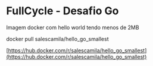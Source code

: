 # FullCycle - Desafio Go
Imagem docker com hello world tendo menos de 2MB

docker pull salescamila/hello_go_smallest

[https://hub.docker.com/r/salescamila/hello_go_smallest](https://hub.docker.com/r/salescamila/hello_go_smallest)
